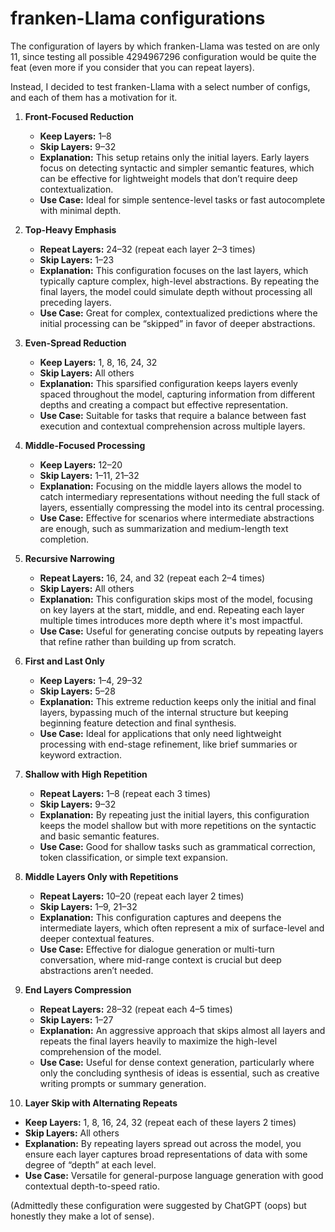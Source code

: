 # franken-Llama configurations
The configuration of layers by which franken-Llama was tested on are only 11, since testing all possible 4294967296 configuration would be quite the feat (even more if you consider that you can repeat layers).

Instead, I decided to test franken-Llama with a select number of configs, and each of them has a motivation for it.


1. **Front-Focused Reduction**
   - **Keep Layers:** 1–8
   - **Skip Layers:** 9–32
   - **Explanation:** This setup retains only the initial layers. Early layers focus on detecting syntactic and simpler semantic features, which can be effective for lightweight models that don’t require deep contextualization.
   - **Use Case:** Ideal for simple sentence-level tasks or fast autocomplete with minimal depth.

2. **Top-Heavy Emphasis**
   - **Repeat Layers:** 24–32 (repeat each layer 2–3 times)
   - **Skip Layers:** 1–23
   - **Explanation:** This configuration focuses on the last layers, which typically capture complex, high-level abstractions. By repeating the final layers, the model could simulate depth without processing all preceding layers.
   - **Use Case:** Great for complex, contextualized predictions where the initial processing can be “skipped” in favor of deeper abstractions.

3. **Even-Spread Reduction**
   - **Keep Layers:** 1, 8, 16, 24, 32
   - **Skip Layers:** All others
   - **Explanation:** This sparsified configuration keeps layers evenly spaced throughout the model, capturing information from different depths and creating a compact but effective representation.
   - **Use Case:** Suitable for tasks that require a balance between fast execution and contextual comprehension across multiple layers.

4. **Middle-Focused Processing**
   - **Keep Layers:** 12–20
   - **Skip Layers:** 1–11, 21–32
   - **Explanation:** Focusing on the middle layers allows the model to catch intermediary representations without needing the full stack of layers, essentially compressing the model into its central processing.
   - **Use Case:** Effective for scenarios where intermediate abstractions are enough, such as summarization and medium-length text completion.

5. **Recursive Narrowing**
   - **Repeat Layers:** 16, 24, and 32 (repeat each 2–4 times)
   - **Skip Layers:** All others
   - **Explanation:** This configuration skips most of the model, focusing on key layers at the start, middle, and end. Repeating each layer multiple times introduces more depth where it's most impactful.
   - **Use Case:** Useful for generating concise outputs by repeating layers that refine rather than building up from scratch.

6. **First and Last Only**
   - **Keep Layers:** 1–4, 29–32
   - **Skip Layers:** 5–28
   - **Explanation:** This extreme reduction keeps only the initial and final layers, bypassing much of the internal structure but keeping beginning feature detection and final synthesis.
   - **Use Case:** Ideal for applications that only need lightweight processing with end-stage refinement, like brief summaries or keyword extraction.

7. **Shallow with High Repetition**
   - **Repeat Layers:** 1–8 (repeat each 3 times)
   - **Skip Layers:** 9–32
   - **Explanation:** By repeating just the initial layers, this configuration keeps the model shallow but with more repetitions on the syntactic and basic semantic features.
   - **Use Case:** Good for shallow tasks such as grammatical correction, token classification, or simple text expansion.

8. **Middle Layers Only with Repetitions**
   - **Repeat Layers:** 10–20 (repeat each layer 2 times)
   - **Skip Layers:** 1–9, 21–32
   - **Explanation:** This configuration captures and deepens the intermediate layers, which often represent a mix of surface-level and deeper contextual features.
   - **Use Case:** Effective for dialogue generation or multi-turn conversation, where mid-range context is crucial but deep abstractions aren’t needed.

9. **End Layers Compression**
   - **Repeat Layers:** 28–32 (repeat each 4–5 times)
   - **Skip Layers:** 1–27
   - **Explanation:** An aggressive approach that skips almost all layers and repeats the final layers heavily to maximize the high-level comprehension of the model.
   - **Use Case:** Useful for dense context generation, particularly where only the concluding synthesis of ideas is essential, such as creative writing prompts or summary generation.

10. **Layer Skip with Alternating Repeats**
   - **Keep Layers:** 1, 8, 16, 24, 32 (repeat each of these layers 2 times)
   - **Skip Layers:** All others
   - **Explanation:** By repeating layers spread out across the model, you ensure each layer captures broad representations of data with some degree of “depth” at each level.
   - **Use Case:** Versatile for general-purpose language generation with good contextual depth-to-speed ratio.


(Admittedly these configuration were suggested by ChatGPT (oops) but honestly they make a lot of sense).
